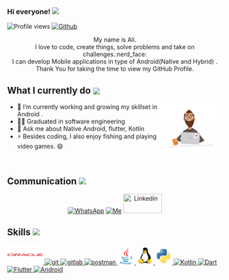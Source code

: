 ### Hi everyone! <img src = "https://raw.githubusercontent.com/MartinHeinz/MartinHeinz/master/wave.gif" width = 30px> </h1>
![Profile views](https://visitor-badge.glitch.me/badge?page_id=asheykhi/asheykhi)
[![Github](https://img.shields.io/github/followers/asheykhi?label=Follow&style=social)](https://github.com/asheykhi)


<p align="center" >
My name is Ali. <br>
I love to code, create things, solve problems and take on challenges.:nerd_face: <br>
I can develop Mobile applications in type of Android(Native and Hybrid) . 
<br>
Thank You for taking the time to view my GitHub Profile.
</p>
<h2> What I currently do <img src="https://emojis.slackmojis.com/emojis/images/1453406830/264/success-kid.png?1453406830" align="center"
                width="28" /></h2> 


<img align="right"
 src="https://github.com/asheykhi/asheykhi/blob/main/home_charecter.gif" width="30%" height="30%"/>
  
- 🌱 I’m currently working and growing my skillset in Android .
- 👨‍🎓 Graduated in software engineering 
- 💬 Ask me about Native Android, flutter, Kotlin 
- ⚡  Besides coding, I also enjoy fishing and playing video games. :smile:

  
<br>

<h2> Communication <img src = "https://media1.giphy.com/media/L3u0T2DZ3D55srukju/giphy.gif?cid=790b761106d62b9a7df85177771ae7ffd901ea3b6cdbaaa1&rid=giphy.gif&ct=s" width = 32px>  </h2>

<p align="center">
     <a href="https://wa.me/0989932925960"><img alt="WhatsApp"  title="WhatsApp" src="https://www.vectorlogo.zone/logos/whatsapp/whatsapp-ar21.svg"   width="110" height="55" /></a>
     <a href="mailto:alishi.dev@gmail.com"><img alt="Me"  title="Gmail" src="https://www.vectorlogo.zone/logos/gmail/gmail-icon.svg"   width="90" height="45" /></a>
  <a href="https://www.linkedin.com/in/ali-sheykhi-7ba776181/"><img title="Linkedin" src="https://cdn.worldvectorlogo.com/logos/linkedin-icon-2.svg"   width="90" height="45" /></a>
</p>

<h2> Skills <img src = "https://media2.giphy.com/media/QssGEmpkyEOhBCb7e1/giphy.gif?cid=ecf05e47a0n3gi1bfqntqmob8g9aid1oyj2wr3ds3mg700bl&rid=giphy.gif" width = 32px> </h2>
<p align="left">
 <a href="https://www.oracle.com/" target="_blank" rel="noreferrer"> <img src="https://raw.githubusercontent.com/devicons/devicon/master/icons/oracle/oracle-original.svg" alt="oracle" width="84" height="45"/> </a> 
 <a href="https://git-scm.com/" target="_blank" rel="noreferrer"> <img src="https://www.vectorlogo.zone/logos/git-scm/git-scm-icon.svg" alt="git" width="40" height="40"/> </a> 
 <a href="https://about.gitlab.com/" target="_blank" rel="noreferrer"> <img src="https://www.vectorlogo.zone/logos/gitlab/gitlab-icon.svg" alt="gitlab" width="40" height="40"/> </a> 
 <a href="https://www.postman.com/" target="_blank" rel="noreferrer"> <img src="https://www.vectorlogo.zone/logos/getpostman/getpostman-icon.svg" alt="postman" width="40" height="40"/> </a> 
 <a href="https://www.java.com" target="_blank" rel="noreferrer"> <img src="https://raw.githubusercontent.com/devicons/devicon/master/icons/java/java-original.svg" alt="java" width="40" height="40"/> </a> 
 <a href="https://www.linux.org/" target="_blank" rel="noreferrer"> <img src="https://raw.githubusercontent.com/devicons/devicon/master/icons/linux/linux-original.svg" alt="linux" width="40" height="40"/> </a> 
 <a href="https://www.python.org" target="_blank" rel="noreferrer"> <img src="https://raw.githubusercontent.com/devicons/devicon/master/icons/python/python-original.svg" alt="python" width="40" height="40"/> </a> 
 <a href="https://kotlinlang.org/" target="_blank" rel="noreferrer"> <img src="https://www.vectorlogo.zone/logos/kotlinlang/kotlinlang-icon.svg" alt="Kotlin" width="35" height="35"/> </a>
 <a href="https://dart.dev/" target="_blank" rel="noreferrer"> <img src="https://www.vectorlogo.zone/logos/dartlang/dartlang-official.svg" alt="Dart" width="80" height="40"/> </a>
 <a href="https://flutter.dev/" target="_blank" rel="noreferrer"> <img src="https://www.vectorlogo.zone/logos/flutterio/flutterio-icon.svg" alt="Flutter" width="35" height="35"/> </a>
 <a href="https://developer.android.com/" target="_blank" rel="noreferrer"> <img src="https://www.vectorlogo.zone/logos/android/android-icon.svg" alt="Android" width="40" height="40"/> </a>
 </p>
